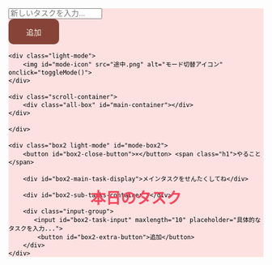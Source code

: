 <!DOCTYPE html>
<html lang="ja">
<head>
<meta name="viewport" content="width=device-width, initial-scale=1.0">
<title>todotask</title>
<style>
/* ----------------------------
   フォントと色定義
---------------------------- */
    @font-face {
        font-family: 'komadori_mini';
        src: url('komadori-mini.otf') format('opentype');
    }

    :root {
        --background: #F3F3E6;
    }

/* ----------------------------
   全体のレイアウト（html / body） - PCデフォルト
---------------------------- */
    html {
        height: 100vh;
        margin: 0;
        padding: 0;
    }

    body {
        width: 100vw;
        height: 100vh;
        margin: 0;
        padding: 0;
        display: flex;
        align-items: center;
        justify-content: center;
        font-family: 'komadori_mini', sans-serif;
        background-color: var(--background);
        overflow-x: hidden;
        gap: 40px;
        box-sizing: border-box;
    }

/* ライト・ダークモード */
    body.light-mode {
        background-color: var(--background);
        color: #333333;
    }

    body.dark-mode {
        background-color: #67403b;
        color: #F3F3E6;
    }

/* ----------------------------
   アイコン
---------------------------- */
    img {
        width: 30px;
        height: auto;
        cursor: pointer;
        transition: transform 0.2s;
        position: absolute;
        top: 10px;
        right: 10px;
        z-index: 100;
    }

    img:hover {
        transform: scale(1.1);
    }

/* ----------------------------
   メインボックス（枠） - PCデフォルト
---------------------------- */
    .box {
        width: 600px;
        height: 400px;
        display: flex;
        flex-direction: column;
        align-items: center;
        justify-content: flex-start;
        border-radius: 10px;
        box-shadow: 0 2px 6px rgba(0, 0, 0, 0.1);
        position: relative;
        flex-shrink: 0;
        padding-top: 20px;
    }

    .box.dark-mode {
        background-color: #4a62b1;
        color: white;
    }

    .box.light-mode {
        background-color: rgb(253, 225, 225);
        color: #000;
    }

    /* 見出し */
    .h1 {
        font-size: 30px;
        color: #F7465D;
        margin: 0;
        font-weight: bold;
        position: absolute;
        top: 10%;
        left: 50%;
        transform: translateX(-50%);
        text-align: center;
    }

/* ----------------------------
   入力エリア - PCデフォルト
---------------------------- */
    .input-group {
        display: flex;
        align-items: center;
        gap: 10px;
        justify-content: center;
        position: absolute;
        top: 25%;
    }

    #task-input {
        width: 400px;
        height: 50px;
        font-size: 15px;
        border-radius: 10px;
        text-align: center;
        line-height: 40px;
        padding: 0;
        resize: none;
    }

    #task-input::placeholder {
        font-size: 15px;
    }

    #extra-button {
        width: 100px;
        height: 50px;
        background-color: var(--background);
        color: #F3F3E6;
        background-color: #874338;
        font-size: 15px;
        border-radius: 10px;
        border: none;
        display: flex;
        align-items: center;
        justify-content: center;
        cursor: pointer;
    }

/* ----------------------------
   タスクリスト表示 - PCデフォルト
---------------------------- */
    /*タスクスクロール*/
    .scroll-container {
        width: 100%;
        height: 200px;
        overflow-y: auto;
        margin-top: 30%;
    }

    .all-box {
        display: flex;
        flex-direction: column;
        align-items: center;
        margin-top: 0;
        gap: 10px;
    }

    .item-box {
        width: 480px;
        display: flex;
        flex-direction: row;
        align-items: center;
        justify-content: space-between;
        background-color: #FFF2B4;
        padding: 16px;
        border-radius: 10px;
    }

    .item-box.selected {
        background-color: #ffed92;
    }

    .item-content {
        font-size: 15px;
        color: #000;
        margin: 0;
        padding: 0;
        display: flex;
        align-items: center;
        flex-grow: 1;
    }

    .remove-button {
        background: none;
        color: #F7465D;
        font-size: 15px;
        border: none;
        cursor: pointer;
        display: flex;
        align-items: center;
        justify-content: center;
        flex-shrink: 0;
    }
    
    .check-button {
        width: 20px;
        height: 20px;
        border: 2px solid #333;
        border-radius: 4px; 
        cursor: pointer;
        margin-right: 10px; 
        display: inline-block; 
        flex-shrink: 0;
    }

    .check-button.checked {
        background-color: #333;
    }

    .item-content.completed {
        text-decoration: line-through;
        color: #aaa;
    }

/* ----------------------------
   詳細box (box2) - PCデフォルト
---------------------------- */
    .box2 {
        position: fixed; /* 常に画面に固定 */
        top: 50%;
        left: 50%;
        transform: translate(-50%, -50%) translateX(100vw); /* 画面右に隠す */
        width: 600px;
        height: 400px;
        transition: transform 0.3s ease;
        border-radius: 10px;
        box-shadow: 0 2px 6px rgba(0, 0, 0, 0.1);
        display: flex;
        flex-direction: column;
        align-items: center;
        padding-top: 20px;
        z-index: 99;
    }

    .box2.show-pc { /* PC用の表示クラス */
        transform: translate(-50%, -50%) translateX(0); /* 画面中央に表示 */
    }

    .box2.dark-mode {
        background-color: #3d8860;
        color: white;
    }

    .box2.light-mode {
        background-color: rgb(253, 225, 225);
        color: #000;
    }

    .box2 .h1 {
        top: 10%;
    }

    .box2 .input-group {
        position: absolute;
        top: 25%;
        margin: 0;
        justify-content: center;
    }

    /* box2内のメインタスク表示用 */
    #box2-main-task-display {
        width: 480px;
        background-color: #ffed92;
        padding: 16px;
        border-radius: 10px;
        font-size: 18px;
        color: #000;
        text-align: center;
        margin-bottom: 20px;
        margin-top: 30%;
    }

    #box2-task-input {
        width: 400px;
        height: 50px;
        font-size: 15px;
        border-radius: 10px;
        text-align: center;
        line-height: 40px;
        padding: 0;
        resize: none;
    }

    #box2-task-input::placeholder {
        font-size: 15px;
    }

    #box2-extra-button {
        width: 100px;
        height: 50px;
        background-color: var(--background);
        color: #F3F3E6;
        background-color: #874338;
        font-size: 15px;
        border-radius: 10px;
        border: none;
        display: flex;
        align-items: center;
        justify-content: center;
        cursor: pointer;
    }

    /* box2内のサブタスク用スクロールコンテナ */
    #box2-sub-tasks-container {
        width: 100%;
        height: 200px;
        overflow-y: auto;
        display: flex;
        flex-direction: column;
        align-items: center;
        padding: 0 20px;
        margin-top: 10px;
    }

    /* box2内のサブタスク用スタイル */
    .box2 .item-box {
        width: 480px;
        display: flex;
        flex-direction: row;
        align-items: center;
        justify-content: space-between;
        background-color: #b4ffb4;
        padding: 16px;
        border-radius: 10px;
        margin-bottom: 10px;
    }

    .box2 .item-content {
        font-size: 15px;
        color: #000;
        margin: 0;
        padding: 0;
        display: flex;
        align-items: center;
        flex-grow: 1;
    }

    .box2 .remove-button,
    .box2 .check-button {
        flex-shrink: 0;
    }

    .box2 .item-content.completed {
        text-decoration: line-through;
        color: #aaa;
    }

    .item-box.selected {
        background-color: #ffed92;
    }

    /* box2を閉じるボタンの追加 */
    #box2-close-button {
        position: absolute;
        top: 10px;
        left: 10px;
        background: none;
        border: none;
        font-size: 24px;
        color: #333;
        cursor: pointer;
        z-index: 10; /* 他の要素より前面に */
    }
    .box2.dark-mode #box2-close-button {
        color: white;
    }


/* ----------------------------
   メディアクエリ (スマートフォン最適化)
---------------------------- */
    @media (max-width: 600px) {
        body {
            flex-direction: column;
            padding: 10px;
            gap: 20px;
            justify-content: flex-start;
        }

        .box {
            width: 95%;
            height: 350px;
            box-sizing: border-box;
            position: static;
            transform: none;
            margin: 0 auto;
            box-shadow: 0 1px 4px rgba(0, 0, 0, 0.1);
            padding-top: 15px;
        }

        .h1 {
            font-size: 24px;
            position: static;
            transform: none;
            margin-bottom: 20px;
            top: unset;
        }

        .input-group {
            position: static;
            transform: none;
            flex-direction: column;
            align-items: center;
            top: unset;
            margin-bottom: 15px;
        }

        #task-input, #box2-task-input {
            width: 90%;
            height: 40px;
            font-size: 14px;
            margin-bottom: 10px;
        }

        #extra-button, #box2-extra-button {
            width: 150px;
            height: 40px;
            font-size: 14px;
        }

        .scroll-container {
            width: 95%;
            height: 150px;
            margin-top: 15px;
            padding: 0 10px;
        }
        
        .item-box, .box2 .item-box, #box2-main-task-display {
            width: 95%;
            padding: 12px;
            font-size: 14px;
        }

        .item-content {
            font-size: 14px;
        }

        .remove-button, .check-button {
            font-size: 14px;
        }

        /* box2のスマートフォン専用スタイル */
        .box2 {
            top: auto; /* topの指定を解除 */
            bottom: -100vh; /* 画面下部に隠す */
            left: 0;
            width: 100vw;
            height: 80vh; /* 画面の80%の高さで表示 */
            transform: translateX(0) translateY(0); /* transformをリセットしてbottomで制御 */
            transition: bottom 0.3s ease; /* bottomプロパティをアニメーション */
            border-bottom-left-radius: 0;
            border-bottom-right-radius: 0;
            padding-top: 50px;
        }

        .box2.show-mobile { /* スマホ用の表示クラス */
            bottom: 0; /* 画面下部に表示 */
        }
        
        /* スマートフォンでのアイコン位置調整 */
        img {
            top: 10px;
            right: 10px;
        }

        .box2 .h1 {
            position: static;
            transform: none;
            margin-bottom: 20px;
            top: unset;
        }

        .box2 .input-group {
            position: static;
            transform: none;
            margin-top: 20px;
            margin-bottom: 20px;
        }

        #box2-main-task-display {
            position: static;
            transform: none;
            margin-top: 0;
        }
        
        #box2-sub-tasks-container {
            position: static;
            transform: none;
            margin-top: 10px;
            height: 180px;
        }

        /* スマホ版の閉じるボタン位置調整 */
        #box2-close-button {
            top: 15px;
            left: 15px;
            font-size: 28px; /* スマホでは少し大きめに */
        }
    }
</style>
</head>

<body id ="mode-body">
    <div class="box light-mode" id="mode-box">
        <span class ="h1">本日のタスク</span>
    <div class="input-group">
        <input id="task-input" maxlength="10" placeholder="新しいタスクを入力...">
        <button id="extra-button">追加</button>
    </div>

    <div class="light-mode">
        <img id="mode-icon" src="途中.png" alt="モード切替アイコン" onclick="toggleMode()">
    </div>
    
    <div class="scroll-container">
        <div class="all-box" id="main-container"></div>
    </div>

    </div>

    <div class="box2 light-mode" id="mode-box2">
        <button id="box2-close-button">×</button> <span class="h1">やること</span>
        
        <div id="box2-main-task-display">メインタスクをせんたくしてね</div>
        
        <div id="box2-sub-tasks-container"></div>

        <div class="input-group">
           <input id="box2-task-input" maxlength="10" placeholder="具体的なタスクを入力...">
            <button id="box2-extra-button">追加</button>
        </div>
    </div>

<script>
// ===============================
//        モード切り替え機能
// ===============================
    let isLight = true;

    function toggleMode() {
        const modeBody = document.getElementById('mode-body');
        const modeIcon = document.getElementById('mode-icon');
        const modeBox = document.getElementById('mode-box');
        const modeBox2 = document.getElementById('mode-box2');

        if (isLight) {
            modeBody.classList.remove('light-mode');
            modeBody.classList.add('dark-mode');

            modeBox.classList.remove('light-mode');
            modeBox.classList.add('dark-mode');

            modeBox2.classList.remove('light-mode');
            modeBox2.classList.add('dark-mode');

            modeIcon.src = '終わり.png';
        } else {
            modeBody.classList.remove('dark-mode');
            modeBody.classList.add('light-mode');

            modeBox.classList.remove('dark-mode');
            modeBox.classList.add('light-mode');

            modeBox2.classList.remove('dark-mode');
            modeBox2.classList.add('light-mode');

            modeIcon.src = '途中.png';
        }

        isLight = !isLight;
    }

// ===============================
//        要素取得（共通）
// ===============================
    const mainContainer = document.getElementById('main-container'); // メインのタスクリスト
    const extraButton = document.getElementById('extra-button');
    const taskInput = document.getElementById('task-input');
    
    const box2MainTaskDisplay = document.getElementById('box2-main-task-display'); // box2のメインタスク表示エリア
    const box2SubTasksContainer = document.getElementById('box2-sub-tasks-container'); // box2のサブタスクリスト
    const box2Input = document.getElementById('box2-task-input');
    const box2Button = document.getElementById('box2-extra-button');
    const box2 = document.getElementById('mode-box2'); // box2要素を取得
    const box2CloseButton = document.getElementById('box2-close-button'); // 閉じるボタン

    let selectedMainTask = null; // 現在選択されているメインタスク

// ===============================
//    ロード時：保存済みタスクを表示
// ===============================
    window.onload = function () {
        const savedMainTasks = JSON.parse(localStorage.getItem("mainTasks")) || [];
        savedMainTasks.forEach(taskData => {
            createTaskBox(taskData.task, taskData.completed, taskData.subTasks);
        });

        // box2の初期表示をリセット
        box2MainTaskDisplay.textContent = 'メインタスクをせんたくしてね';
        box2SubTasksContainer.innerHTML = '';
        selectedMainTask = null; // 初期化
    };

// ===============================
//     タスク追加 (メイン)
// ===============================
    extraButton.addEventListener('click', () => {
        const task = taskInput.value.trim();
        if (task === "") return;

        createTaskBox(task, false, []); // 新規タスクは未完了、サブタスクなし
        saveTasks(); // 全タスクを保存
        taskInput.value = ""; 
    });

// ===============================
//   タスク追加 (box2 サブタスク)
// ===============================
    box2Button.addEventListener('click', () => {
        const subTask = box2Input.value.trim();
        if (subTask === "" || !selectedMainTask) return; // メインタスクが選択されていない場合は何もしない

        // 選択中のメインタスクのサブタスクリストに追加
        selectedMainTask.subTasks.push({ task: subTask, completed: false });
        saveTasks(); // 全タスクを保存

        // box2にサブタスクを表示
        createSubTaskBox(subTask, false, box2SubTasksContainer, selectedMainTask); 
        box2Input.value = "";
    });

// ===============================
//    タスク保存（localStorage）
// ===============================
    function saveTasks() {
        const allMainTasks = [];
        // mainContainer内のすべてのタスクデータを収集
        mainContainer.querySelectorAll('.item-box').forEach(box => {
            const taskText = box.querySelector('.item-content').textContent;
            const completed = box.querySelector('.check-button').classList.contains('checked');
            // サブタスクは選択されたメインタスクにのみ紐づいているので、直接保存しない
            // createTaskBox関数で渡されるsubTasksは、初回ロード時にのみ使用されることを想定
            // 実際はselectedMainTaskオブジェクト経由でサブタスクを管理する
            const savedSubTasks = JSON.parse(localStorage.getItem(`subTasks_${taskText}`)) || [];
            allMainTasks.push({
                task: taskText,
                completed: completed,
                subTasks: savedSubTasks // ここでサブタスクを保存
            });
        });
        localStorage.setItem("mainTasks", JSON.stringify(allMainTasks));

        // 選択中のメインタスクがある場合、そのサブタスクを保存
        if (selectedMainTask) {
             localStorage.setItem(`subTasks_${selectedMainTask.task}`, JSON.stringify(selectedMainTask.subTasks));
        }
    }


// ===============================
//     タスク削除 (メイン/サブ)
// ===============================
    function removeTask(taskText, containerElement, isSubTask = false, parentTask = null) {
        let saved;
        let updated;

        if (isSubTask && parentTask) {
            // サブタスクの場合
            parentTask.subTasks = parentTask.subTasks.filter(st => st.task !== taskText);
            localStorage.setItem(`subTasks_${parentTask.task}`, JSON.stringify(parentTask.subTasks));
            // box2SubTasksContainerから該当要素を削除
            const targetBox = Array.from(containerElement.children).find(child => 
                child.querySelector('.item-content') && child.querySelector('.item-content').textContent === taskText
            );
            if (targetBox) {
                containerElement.removeChild(targetBox);
            }

        } else {
            // メインタスクの場合
            saved = JSON.parse(localStorage.getItem("mainTasks")) || [];
            updated = saved.filter(t => t.task !== taskText);
            localStorage.setItem("mainTasks", JSON.stringify(updated));
            containerElement.innerHTML = ''; // 一度コンテナをクリア
            updated.forEach(taskData => { // 残りのタスクを再描画
                createTaskBox(taskData.task, taskData.completed, taskData.subTasks);
            });
            // 削除されたタスクが選択中のメインタスクだった場合、box2をリセット
            if (selectedMainTask && selectedMainTask.task === taskText) {
                box2MainTaskDisplay.textContent = 'メインタスクをせんたくしてね';
                box2SubTasksContainer.innerHTML = '';
                selectedMainTask = null;
                // box2を閉じる
                box2.classList.remove('show-pc');
                box2.classList.remove('show-mobile');
            }
            // 関連するサブタスクのlocalStorageも削除
            localStorage.removeItem(`subTasks_${taskText}`);
        }
    }

// ===============================
//   タスク表示ボックス作成 (メイン)
// ===============================
    function createTaskBox(task, completed, subTasksData) {
        const box = document.createElement('div');
        box.className = 'item-box';

        const checkBtn = document.createElement('div');
        checkBtn.className = 'check-button';
        if (completed) {
            checkBtn.classList.add('checked');
        }

        const content = document.createElement('div');
        content.className = 'item-content';
        content.textContent = task;
        if (completed) {
            content.classList.add('completed');
        }

        const removeBtn = document.createElement('button');
        removeBtn.className = 'remove-button';
        removeBtn.textContent = '削除';

        // イベントリスナーの追加
        checkBtn.addEventListener('click', (e) => {
            e.stopPropagation(); // イベント伝播を停止
            checkBtn.classList.toggle('checked');
            content.classList.toggle('completed');
            // localStorage の状態も更新
            const savedMainTasks = JSON.parse(localStorage.getItem("mainTasks")) || [];
            const taskIndex = savedMainTasks.findIndex(t => t.task === task);
            if (taskIndex !== -1) {
                savedMainTasks[taskIndex].completed = checkBtn.classList.contains('checked');
                localStorage.setItem("mainTasks", JSON.stringify(savedMainTasks));
            }
        });

        removeBtn.addEventListener('click', (e) => {
            e.stopPropagation(); // イベント伝播を停止
            removeTask(task, mainContainer, false);
        });

        box.addEventListener('click', () => {
            const allBoxes = document.querySelectorAll('#main-container .item-box');
            allBoxes.forEach(b => b.classList.remove('selected'));
            box.classList.add('selected');

            // 選択されたメインタスクをセット
            selectedMainTask = { task: task, completed: completed, subTasks: subTasksData || [] };
            box2MainTaskDisplay.textContent = task; // box2のメインタスク表示を更新
            
            // box2のサブタスクをクリアして再描画
            box2SubTasksContainer.innerHTML = '';
            // サブタスクを localStorage からロードして表示
            const savedSubTasks = JSON.parse(localStorage.getItem(`subTasks_${task}`)) || [];
            selectedMainTask.subTasks = savedSubTasks; // selectedMainTaskのサブタスクも更新
            savedSubTasks.forEach(subTaskData => {
                createSubTaskBox(subTaskData.task, subTaskData.completed, box2SubTasksContainer, selectedMainTask);
            });

            // box2を表示
            if (window.innerWidth > 600) { // PC画面の場合 (600pxより大きい場合)
                box2.classList.add('show-pc');
            } else { // スマートフォン画面の場合 (600px以下の場合)
                box2.classList.add('show-mobile');
            }
        });

        box.appendChild(checkBtn);
        box.appendChild(content);
        box.appendChild(removeBtn);

        mainContainer.appendChild(box);
    }

// ===============================
//  サブタスク表示ボックス作成 (box2用)
// ===============================
    function createSubTaskBox(subTask, completed, containerElement, parentTask) {
        const box = document.createElement('div');
        box.className = 'item-box'; // スタイルは共通

        const checkBtn = document.createElement('div');
        checkBtn.className = 'check-button';
        if (completed) {
            checkBtn.classList.add('checked');
        }

        const content = document.createElement('div');
        content.className = 'item-content';
        content.textContent = subTask;
        if (completed) {
            content.classList.add('completed');
        }

        const removeBtn = document.createElement('button');
        removeBtn.className = 'remove-button';
        removeBtn.textContent = '削除';

        // イベントリスナーの追加
        checkBtn.addEventListener('click', (e) => {
            e.stopPropagation(); // イベント伝播を停止
            checkBtn.classList.toggle('checked');
            content.classList.toggle('completed');
            // localStorage のサブタスクの状態も更新
            if (parentTask) {
                const subTaskIndex = parentTask.subTasks.findIndex(st => st.task === subTask);
                if (subTaskIndex !== -1) {
                    parentTask.subTasks[subTaskIndex].completed = checkBtn.classList.contains('checked');
                    localStorage.setItem(`subTasks_${parentTask.task}`, JSON.stringify(parentTask.subTasks));
                }
            }
        });

        removeBtn.addEventListener('click', (e) => {
            e.stopPropagation(); // イベント伝播を停止
            removeTask(subTask, containerElement, true, parentTask);
        });

        box.appendChild(checkBtn);
        box.appendChild(content);
        box.appendChild(removeBtn);

        containerElement.appendChild(box);
    }

    // box2を閉じるボタンのイベントリスナー
    box2CloseButton.addEventListener('click', () => {
        box2.classList.remove('show-pc');
        box2.classList.remove('show-mobile');
    });

</script>
</body>
</html>
